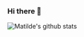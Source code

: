 ### Hi there 👋

![Matilde's github stats](https://github-readme-stats.vercel.app/api?username=matildeopbravo&count_private=true&show_icons=true&theme=dracula)

<!--
**matildeopbravo/matildeopbravo** is a ✨ _special_ ✨ repository because its `README.md` (this file) appears on your GitHub profile.

Here are some ideas to get you started:

- 🔭 I’m currently working on ...
- 🌱 I’m currently learning ...
- 👯 I’m looking to collaborate on ...
- 🤔 I’m looking for help with ...
- 💬 Ask me about ...
- 📫 How to reach me: ...
- 😄 Pronouns: ...
- ⚡ Fun fact: ...
-->
